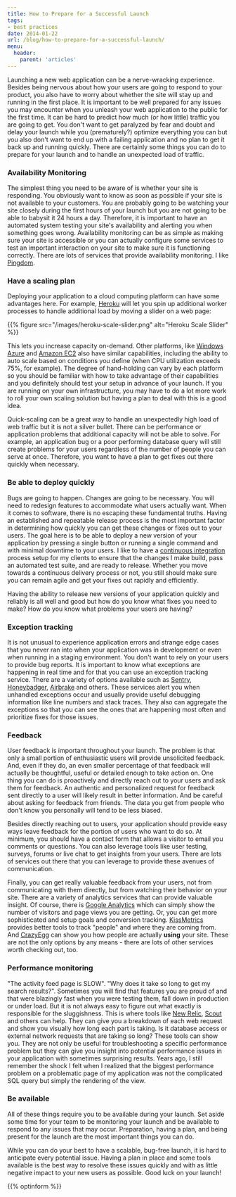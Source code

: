 ```yaml
---
title: How to Prepare for a Successful Launch
tags:
- best practices
date: 2014-01-22
url: /blog/how-to-prepare-for-a-successful-launch/
menu:
  header:
    parent: 'articles'
---
```


Launching a new web application can be a nerve-wracking experience. Besides being nervous about how your users are going to respond to your product, you also have to worry about whether the site will stay up and running in the first place. It is important to be well prepared for any issues you may encounter when you unleash your web application to the public for the first time. It can be hard to predict how much (or how little) traffic you are going to get. You don't want to get paralyzed by fear and doubt and delay your launch while you (prematurely?) optimize everything you can but you also don't want to end up with a failing application and no plan to get it back up and running quickly. There are certainly some things you can do to prepare for your launch and to handle an unexpected load of traffic.

<!--more-->

### Availability Monitoring

The simplest thing you need to be aware of is whether your site is responding. You obviously want to know as soon as possible if your site is not available to your customers. You are probably going to be watching your site closely during the first hours of your launch but you are not going to be able to babysit it 24 hours a day. Therefore, it is important to have an automated system testing your site's availability and alerting you when something goes wrong. Availability monitoring can be as simple as making sure your site is accessible or you can actually configure some services to test an important interaction on your site to make sure it is functioning correctly. There are lots of services that provide availability monitoring. I like [Pingdom](https://www.pingdom.com/).

### Have a scaling plan

Deploying your application to a cloud computing platform can have some advantages here. For example, [Heroku](https://www.heroku.com/) will let you spin up additional worker processes to handle additional load by moving a slider on a web page:


{{% figure src="/images/heroku-scale-slider.png" alt="Heroku Scale Slider" %}}

This lets you increase capacity on-demand. Other platforms, like [Windows Azure](http://www.windowsazure.com/en-us/) and [Amazon EC2](http://aws.amazon.com/ec2/) also have similar capabilities, including the ability to auto scale based on conditions you define (when CPU utilization exceeds 75%, for example). The degree of hand-holding can vary by each platform so you should be familiar with how to take advantage of their capabilities and you definitely should test your setup in advance of your launch. If you are running on your own infrastructure, you may have to do a lot more work to roll your own scaling solution but having a plan to deal with this is a good idea.

Quick-scaling can be a great way to handle an unexpectedly high load of web traffic but it is not a silver bullet. There can be performance or application problems that additional capacity will not be able to solve. For example, an application bug or a poor performing database query will still create problems for your users regardless of the number of people you can serve at once. Therefore, you want to have a plan to get fixes out there quickly when necessary.

### Be able to deploy quickly

Bugs are going to happen. Changes are going to be necessary. You will need to redesign features to accommodate what users actually want. When it comes to software, there is no escaping these fundamental truths. Having an established and repeatable release process is the most important factor in determining how quickly you can get these changes or fixes out to your users. The goal here is to be able to deploy a new version of your application by pressing a single button or running a single command and with minimal downtime to your users. I like to have a [continuous integration](http://www.thoughtworks.com/continuous-integration) process setup for my clients to ensure that the changes I make build, pass an automated test suite, and are ready to release. Whether you move towards a continuous delivery process or not, you still should make sure you can remain agile and get your fixes out rapidly and efficiently.

Having the ability to release new versions of your application quickly and reliably is all well and good but how do you know what fixes you need to make? How do you know what problems your users are having?

### Exception tracking

It is not unusual to experience application errors and strange edge cases that you never ran into when your application was in development or even when running in a staging environment. You don't want to rely on your users to provide bug reports. It is important to know what exceptions are happening in real time and for that you can use an exception tracking service. There are a variety of options available such as [Sentry](https://getsentry.com), [Honeybadger](https://www.honeybadger.io/), [Airbrake](https://airbrake.io/) and others. These services alert you when unhandled exceptions occur and usually provide useful debugging information like line numbers and stack traces. They also can aggregate the exceptions so that you can see the ones that are happening most often and prioritize fixes for those issues.

### Feedback

User feedback is important throughout your launch. The problem is that only a small portion of enthusiastic users will provide unsolicited feedback. And, even if they do, an even smaller percentage of that feedback will actually be thoughtful, useful or detailed enough to take action on. One thing you can do is proactively and directly reach out to your users and ask them for feedback. An authentic and personalized request for feedback sent directly to a user will likely result in better information. And be careful about asking for feedback from friends. The data you get from people who don't know you personally will tend to be less biased.

Besides directly reaching out to users, your application should provide easy ways leave feedback for the portion of users who want to do so. At minimum, you should have a contact form that allows a visitor to email you comments or questions. You can also leverage tools like user testing, surveys, forums or live chat to get insights from your users. There are lots of services out there that you can leverage to provide these avenues of communication.

Finally, you can get really valuable feedback from your users, not from communicating with them directly, but from watching their behavior on your site. There are a variety of analytics services that can provide valuable insight. Of course, there is [Google Analytics](http://www.google.com/analytics/) which can simply show the number of visitors and page views you are getting. Or, you can get more sophisticated and setup goals and conversion tracking. [KissMetrics](https://www.kissmetrics.com/) provides better tools to track "people" and where they are coming from. And [CrazyEgg](http://www.crazyegg.com/) can show you how people are actually **using** your site. These are not the only options by any means - there are lots of other services worth checking out, too.

### Performance monitoring

"The activity feed page is SLOW". "Why does it take so long to get my search results?". Sometimes you will find that features you are proud of and that were blazingly fast when you were testing them, fall down in production or under load. But it is not always easy to figure out what exactly is responsible for the sluggishness. This is where tools like [New Relic](http://newrelic.com/), [Scout](https://scoutapp.com/) and others can help. They can give you a breakdown of each web request and show you visually how long each part is taking. Is it database access or external network requests that are taking so long? These tools can show you. They are not only be useful for troubleshooting a specific performance problem but they can give you insight into potential performance issues in your application with sometimes surprising results. Years ago, I still remember the shock I felt when I realized that the biggest performance problem on a problematic page of my application was not the complicated SQL query but simply the rendering of the view.

### Be available

All of these things require you to be available during your launch. Set aside some time for your team to be monitoring your launch and be available to respond to any issues that may occur. Preparation, having a plan, and being present for the launch are the most important things you can do.

While you can do your best to have a scalable, bug-free launch, it is hard to anticipate every potential issue. Having a plan in place and some tools available is the best way to resolve these issues quickly and with as little negative impact to your new users as possible. Good luck on your launch!

{{% optinform %}}
